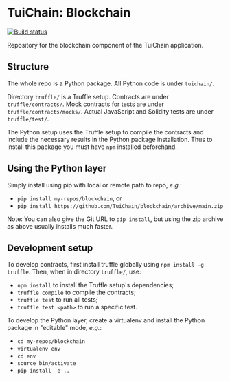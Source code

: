 <!-- ----------------------------------------------------------------------- -->

# TuiChain: Blockchain

[![Build status](https://github.com/TuiChain/blockchain/workflows/build/badge.svg?branch=main)](https://github.com/TuiChain/blockchain/actions)

Repository for the blockchain component of the TuiChain application.

## Structure

The whole repo is a Python package.
All Python code is under `tuichain/`.

Directory `truffle/` is a Truffle setup.
Contracts are under `truffle/contracts/`.
Mock contracts for tests are under `truffle/contracts/mocks/`.
Actual JavaScript and Solidity tests are under `truffle/test/`.

The Python setup uses the Truffle setup to compile the contracts and include the necessary results in the Python package installation.
Thus to install this package you must have `npm` installed beforehand.

## Using the Python layer

Simply install using pip with local or remote path to repo, *e.g.*:

- `pip install my-repos/blockchain`, or
- `pip install https://github.com/TuiChain/blockchain/archive/main.zip`

Note: You can also give the Git URL to `pip install`, but using the zip archive as above usually installs much faster.

## Development setup

To develop contracts, first install truffle globally using `npm install -g truffle`.
Then, when in directory `truffle/`, use:

- `npm install` to install the Truffle setup's dependencies;
- `truffle compile` to compile the contracts;
- `truffle test` to run all tests;
- `truffle test <path>` to run a specific test.

To develop the Python layer, create a virtualenv and install the Python package in "editable" mode, *e.g.*:

- `cd my-repos/blockchain`
- `virtualenv env`
- `cd env`
- `source bin/activate`
- `pip install -e ..`

<!-- ----------------------------------------------------------------------- -->
